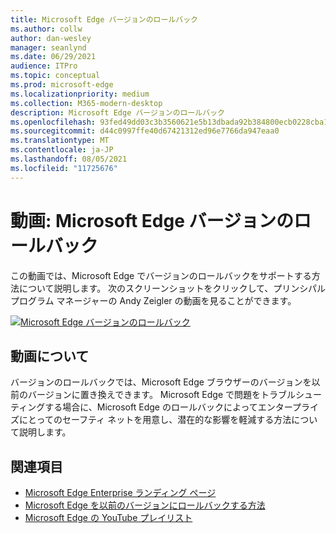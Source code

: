 ```yaml
---
title: Microsoft Edge バージョンのロールバック
ms.author: collw
author: dan-wesley
manager: seanlynd
ms.date: 06/29/2021
audience: ITPro
ms.topic: conceptual
ms.prod: microsoft-edge
ms.localizationpriority: medium
ms.collection: M365-modern-desktop
description: Microsoft Edge バージョンのロールバック
ms.openlocfilehash: 93fed49dd03c3b3560621e5b13dbada92b384800ecb0228cba1d7ee47a36a839
ms.sourcegitcommit: d44c0997ffe40d67421312ed96e7766da947eaa0
ms.translationtype: MT
ms.contentlocale: ja-JP
ms.lasthandoff: 08/05/2021
ms.locfileid: "11725676"
---
```

# <a name="video-microsoft-edge-version-rollback"></a>動画: Microsoft Edge バージョンのロールバック

この動画では、Microsoft Edge でバージョンのロールバックをサポートする方法について説明します。 次のスクリーンショットをクリックして、プリンシパル プログラム マネージャーの Andy Zeigler の動画を見ることができます。

[![Microsoft Edge バージョンのロールバック](media/microsoft-edge-video-version-rollback/0.png)](http://www.youtube.com/watch?v=pXhXHvKUa_c "Microsoft Edge version rollback")

## <a name="about-the-video"></a>動画について

バージョンのロールバックでは、Microsoft Edge ブラウザーのバージョンを以前のバージョンに置き換えできます。 Microsoft Edge で問題をトラブルシューティングする場合に、Microsoft Edge のロールバックによってエンタープライズにとってのセーフティ ネットを用意し、潜在的な影響を軽減する方法について説明します。

## <a name="see-also"></a>関連項目

- [Microsoft Edge Enterprise ランディング ページ](https://aka.ms/EdgeEnterprise)
- [Microsoft Edge を以前のバージョンにロールバックする方法](edge-learnmore-rollback.md)
- [Microsoft Edge の YouTube プレイリスト](https://www.youtube.com/playlist?list=PLXtHYVsvn_b-uXh1tMeYpT-0iD8tD3tFy)
